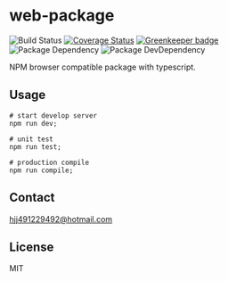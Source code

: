 # web-package

![Build Status](https://img.shields.io/travis/coco-template/vanillajs/master.svg?style=flat)
[![Coverage Status](https://coveralls.io/repos/github/coco-template/vanillajs/badge.svg?branch=master)](https://coveralls.io/github/coco-template/vanillajs?branch=master)
[![Greenkeeper badge](https://badges.greenkeeper.io/coco-template/vanillajs.svg)](https://greenkeeper.io/)
![Package Dependency](https://david-dm.org/coco-template/vanillajs.svg?style=flat)
![Package DevDependency](https://david-dm.org/coco-template/vanillajs/dev-status.svg?style=flat)

NPM browser compatible package with typescript.

## Usage

```shell
# start develop server
npm run dev;

# unit test
npm run test;

# production compile
npm run compile;
```

## Contact

hjj491229492@hotmail.com

## License

MIT
